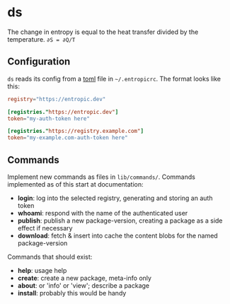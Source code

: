 # ds

The change in entropy is equal to the heat transfer divided by the temperature. `∂S = ∂Q/T`

## Configuration

`ds` reads its config from a [toml](https://github.com/toml-lang/toml) file in `~/.entropicrc`. The format looks like this:

```toml
registry="https://entropic.dev"

[registries."https://entropic.dev"]
token="my-auth-token here"

[registries."https://registry.example.com"]
token="my-example.com-auth-token here"
```

## Commands

Implement new commands as files in `lib/commands/`. Commands implemented as of this start at documentation:

* __login__: log into the selected registry, generating and storing an auth token
* __whoami__: respond with the name of the authenticated user
* __publish__: publish a new package-version, creating a package as a side effect if necessary
* __download__: fetch & insert into cache the content blobs for the named package-version

Commands that should exist:

* __help__: usage help
* __create__: create a new package, meta-info only
* __about__: or 'info' or 'view'; describe a package
* __install__: probably this would be handy
